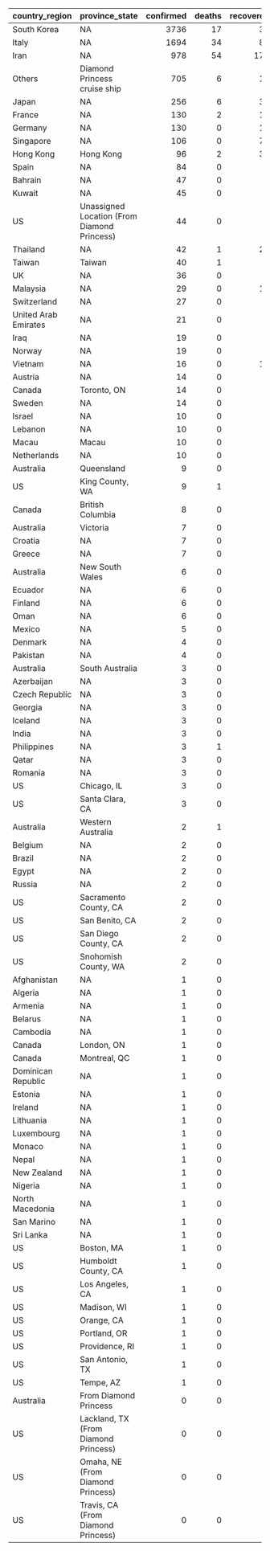 

|country_region       |province_state                              | confirmed| deaths| recovered| confirmed_pct| death_rate| recovery_rate|
|:--------------------|:-------------------------------------------|---------:|------:|---------:|-------------:|----------:|-------------:|
|South Korea          |NA                                          |      3736|     17|        30|          4.23|       0.46|          0.80|
|Italy                |NA                                          |      1694|     34|        83|          1.92|       2.01|          4.90|
|Iran                 |NA                                          |       978|     54|       175|          1.11|       5.52|         17.89|
|Others               |Diamond Princess cruise ship                |       705|      6|        10|          0.80|       0.85|          1.42|
|Japan                |NA                                          |       256|      6|        32|          0.29|       2.34|         12.50|
|France               |NA                                          |       130|      2|        12|          0.15|       1.54|          9.23|
|Germany              |NA                                          |       130|      0|        16|          0.15|       0.00|         12.31|
|Singapore            |NA                                          |       106|      0|        72|          0.12|       0.00|         67.92|
|Hong Kong            |Hong Kong                                   |        96|      2|        36|          0.11|       2.08|         37.50|
|Spain                |NA                                          |        84|      0|         2|          0.10|       0.00|          2.38|
|Bahrain              |NA                                          |        47|      0|         0|          0.05|       0.00|          0.00|
|Kuwait               |NA                                          |        45|      0|         0|          0.05|       0.00|          0.00|
|US                   |Unassigned Location (From Diamond Princess) |        44|      0|         0|          0.05|       0.00|          0.00|
|Thailand             |NA                                          |        42|      1|        28|          0.05|       2.38|         66.67|
|Taiwan               |Taiwan                                      |        40|      1|         9|          0.05|       2.50|         22.50|
|UK                   |NA                                          |        36|      0|         8|          0.04|       0.00|         22.22|
|Malaysia             |NA                                          |        29|      0|        18|          0.03|       0.00|         62.07|
|Switzerland          |NA                                          |        27|      0|         0|          0.03|       0.00|          0.00|
|United Arab Emirates |NA                                          |        21|      0|         5|          0.02|       0.00|         23.81|
|Iraq                 |NA                                          |        19|      0|         0|          0.02|       0.00|          0.00|
|Norway               |NA                                          |        19|      0|         0|          0.02|       0.00|          0.00|
|Vietnam              |NA                                          |        16|      0|        16|          0.02|       0.00|        100.00|
|Austria              |NA                                          |        14|      0|         0|          0.02|       0.00|          0.00|
|Canada               |Toronto, ON                                 |        14|      0|         2|          0.02|       0.00|         14.29|
|Sweden               |NA                                          |        14|      0|         0|          0.02|       0.00|          0.00|
|Israel               |NA                                          |        10|      0|         1|          0.01|       0.00|         10.00|
|Lebanon              |NA                                          |        10|      0|         0|          0.01|       0.00|          0.00|
|Macau                |Macau                                       |        10|      0|         8|          0.01|       0.00|         80.00|
|Netherlands          |NA                                          |        10|      0|         0|          0.01|       0.00|          0.00|
|Australia            |Queensland                                  |         9|      0|         1|          0.01|       0.00|         11.11|
|US                   |King County, WA                             |         9|      1|         1|          0.01|      11.11|         11.11|
|Canada               |British Columbia                            |         8|      0|         3|          0.01|       0.00|         37.50|
|Australia            |Victoria                                    |         7|      0|         4|          0.01|       0.00|         57.14|
|Croatia              |NA                                          |         7|      0|         0|          0.01|       0.00|          0.00|
|Greece               |NA                                          |         7|      0|         0|          0.01|       0.00|          0.00|
|Australia            |New South Wales                             |         6|      0|         4|          0.01|       0.00|         66.67|
|Ecuador              |NA                                          |         6|      0|         0|          0.01|       0.00|          0.00|
|Finland              |NA                                          |         6|      0|         1|          0.01|       0.00|         16.67|
|Oman                 |NA                                          |         6|      0|         1|          0.01|       0.00|         16.67|
|Mexico               |NA                                          |         5|      0|         0|          0.01|       0.00|          0.00|
|Denmark              |NA                                          |         4|      0|         0|          0.00|       0.00|          0.00|
|Pakistan             |NA                                          |         4|      0|         0|          0.00|       0.00|          0.00|
|Australia            |South Australia                             |         3|      0|         2|          0.00|       0.00|         66.67|
|Azerbaijan           |NA                                          |         3|      0|         0|          0.00|       0.00|          0.00|
|Czech Republic       |NA                                          |         3|      0|         0|          0.00|       0.00|          0.00|
|Georgia              |NA                                          |         3|      0|         0|          0.00|       0.00|          0.00|
|Iceland              |NA                                          |         3|      0|         0|          0.00|       0.00|          0.00|
|India                |NA                                          |         3|      0|         3|          0.00|       0.00|        100.00|
|Philippines          |NA                                          |         3|      1|         1|          0.00|      33.33|         33.33|
|Qatar                |NA                                          |         3|      0|         0|          0.00|       0.00|          0.00|
|Romania              |NA                                          |         3|      0|         0|          0.00|       0.00|          0.00|
|US                   |Chicago, IL                                 |         3|      0|         2|          0.00|       0.00|         66.67|
|US                   |Santa Clara, CA                             |         3|      0|         1|          0.00|       0.00|         33.33|
|Australia            |Western Australia                           |         2|      1|         0|          0.00|      50.00|          0.00|
|Belgium              |NA                                          |         2|      0|         1|          0.00|       0.00|         50.00|
|Brazil               |NA                                          |         2|      0|         0|          0.00|       0.00|          0.00|
|Egypt                |NA                                          |         2|      0|         1|          0.00|       0.00|         50.00|
|Russia               |NA                                          |         2|      0|         2|          0.00|       0.00|        100.00|
|US                   |Sacramento County, CA                       |         2|      0|         0|          0.00|       0.00|          0.00|
|US                   |San Benito, CA                              |         2|      0|         0|          0.00|       0.00|          0.00|
|US                   |San Diego County, CA                        |         2|      0|         1|          0.00|       0.00|         50.00|
|US                   |Snohomish County, WA                        |         2|      0|         0|          0.00|       0.00|          0.00|
|Afghanistan          |NA                                          |         1|      0|         0|          0.00|       0.00|          0.00|
|Algeria              |NA                                          |         1|      0|         0|          0.00|       0.00|          0.00|
|Armenia              |NA                                          |         1|      0|         0|          0.00|       0.00|          0.00|
|Belarus              |NA                                          |         1|      0|         0|          0.00|       0.00|          0.00|
|Cambodia             |NA                                          |         1|      0|         1|          0.00|       0.00|        100.00|
|Canada               |London, ON                                  |         1|      0|         1|          0.00|       0.00|        100.00|
|Canada               |Montreal, QC                                |         1|      0|         0|          0.00|       0.00|          0.00|
|Dominican Republic   |NA                                          |         1|      0|         0|          0.00|       0.00|          0.00|
|Estonia              |NA                                          |         1|      0|         0|          0.00|       0.00|          0.00|
|Ireland              |NA                                          |         1|      0|         0|          0.00|       0.00|          0.00|
|Lithuania            |NA                                          |         1|      0|         0|          0.00|       0.00|          0.00|
|Luxembourg           |NA                                          |         1|      0|         0|          0.00|       0.00|          0.00|
|Monaco               |NA                                          |         1|      0|         0|          0.00|       0.00|          0.00|
|Nepal                |NA                                          |         1|      0|         1|          0.00|       0.00|        100.00|
|New Zealand          |NA                                          |         1|      0|         0|          0.00|       0.00|          0.00|
|Nigeria              |NA                                          |         1|      0|         0|          0.00|       0.00|          0.00|
|North Macedonia      |NA                                          |         1|      0|         0|          0.00|       0.00|          0.00|
|San Marino           |NA                                          |         1|      0|         0|          0.00|       0.00|          0.00|
|Sri Lanka            |NA                                          |         1|      0|         1|          0.00|       0.00|        100.00|
|US                   |Boston, MA                                  |         1|      0|         1|          0.00|       0.00|        100.00|
|US                   |Humboldt County, CA                         |         1|      0|         0|          0.00|       0.00|          0.00|
|US                   |Los Angeles, CA                             |         1|      0|         0|          0.00|       0.00|          0.00|
|US                   |Madison, WI                                 |         1|      0|         0|          0.00|       0.00|          0.00|
|US                   |Orange, CA                                  |         1|      0|         0|          0.00|       0.00|          0.00|
|US                   |Portland, OR                                |         1|      0|         0|          0.00|       0.00|          0.00|
|US                   |Providence, RI                              |         1|      0|         0|          0.00|       0.00|          0.00|
|US                   |San Antonio, TX                             |         1|      0|         0|          0.00|       0.00|          0.00|
|US                   |Tempe, AZ                                   |         1|      0|         1|          0.00|       0.00|        100.00|
|Australia            |From Diamond Princess                       |         0|      0|         0|          0.00|        NaN|           NaN|
|US                   |Lackland, TX (From Diamond Princess)        |         0|      0|         0|          0.00|        NaN|           NaN|
|US                   |Omaha, NE (From Diamond Princess)           |         0|      0|         0|          0.00|        NaN|           NaN|
|US                   |Travis, CA (From Diamond Princess)          |         0|      0|         0|          0.00|        NaN|           NaN|
